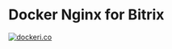 # Docker Nginx for Bitrix

[![dockeri.co](http://dockeri.co/image/bezrukovp/nginx-bitrix)](https://hub.docker.com/r/bezrukovp/nginx-bitrix/)